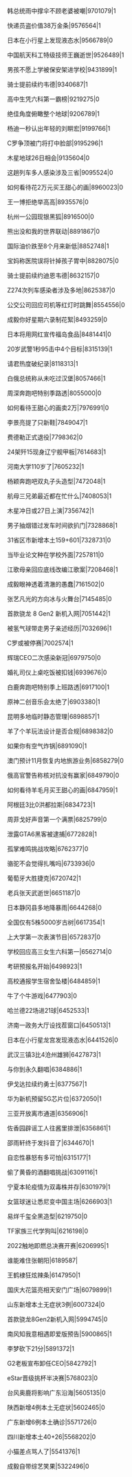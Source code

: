 韩总统雨中撑伞不顾老婆被嘲|9701079|1

快递员盗价值38万金条|9576564|1

日本在小行星上发现液态水|9566789|0

中国航天科工特级技师王巍逝世|9526489|1

男孩不愿上学被保安架进学校|9431899|1

骑士提前续约韦德|9340687|1

高中生凭六科第一霸榜|9219275|0

绝佳角度俯瞰整个地球|9206789|1

杨迪一秒认出年轻的刘畊宏|9199766|1

C罗争顶被门将打中脸部|9195296|1

木星地球26日相会|9135604|0

这趟列车多人感染涉及三省|9095524|0

如何看待花2万元买王甜心的画|8960023|0

王一博拒绝举高高|8935576|0

杭州一公园现银黑狐|8916500|0

熊出没和我的世界联动|8891867|0

国际油价跌至8个月来新低|8852748|1

宝妈称医院误将针掉孩子胃中|8828075|0

骑士提前续约迪恩韦德|8632157|0

Z274次列车感染者涉及多地|8625387|0

公交公司回应司机等红灯时跳舞|8554556|0

成毅你好星期六录制花絮|8493259|0

日本将用网红宣传福岛食品|8481441|0

20岁武警1秒95击中4个目标|8315139|1

请君热度破纪录|8118313|1

白俄总统称从未吃过汉堡|8057466|1

周深奔跑吧特别季路透|8055000|0

如何看待王甜心的画卖2万|7976991|0

李景亮提了只新鞋|7849047|1

费德勒正式退役|7798362|0

24架歼15现身辽宁舰甲板|7614683|1

河南大学110岁了|7605232|1

杨颖奔跑吧双丸子头造型|7472048|1

航母三兄弟最近都在忙什么|7408053|1

木星冲日或27日上演|7356742|1

男子抽烟错过发车时间欲扒门|7328868|1

31省区市新增本土159+601|7328731|0

当毕业论文种在学校外面|7257811|0

江歌母亲回应底线改编江歌案|7208468|1

成毅眼神透着清澈的愚蠢|7161502|0

张艺凡光的方向冰与火舞台|7145485|0

首款骁龙 8 Gen2 新机入网|7051442|1

被氢气球带走男子亲述经历|7032696|1

C罗或被停赛|7002574|1

辉瑞CEO二次感染新冠|6979750|0

婚礼司仪上桌吃饭被扣钱|6939676|0

白鹿奔跑吧特别季上班路透|6917100|1

原神二创音乐会太绝了|6903380|1

昆明多地临时静态管理|6898857|1

羊了个羊玩法设计是否合规|6898382|0

如果你有空气炸锅|6891090|1

澳门预计11月恢复内地旅游业务|6858279|0

俄高官警告称核对抗没有赢家|6849790|0

如何看待羊毛月买王甜心的画|6847959|1

阿根廷3比0洪都拉斯|6834723|1

周菲戈好声音第一个满票|6825799|0

泄露GTA6黑客被逮捕|6772828|1

孤掌难鸣挑战攻略|6762377|0

骆驼不会觉得扎嘴吗|6733936|0

葡萄牙大胜捷克|6720742|1

老兵张天武逝世|6651187|0

日本静冈县多地降暴雨|6644268|0

全国仅有5株5000岁古树|6617354|1

上大学第一次表演节目|6572837|0

学校回应高三女生六科第一|6562714|0

考研预报名开始|6498923|1

高校通报学生宿舍坠楼|6484859|1

牛了个牛游戏|6477903|0

哈兰德22场进21球|6452533|1

济南一政务大厅设找茬窗口|6450513|1

日本在小行星龙宫发现液态水|6441526|0

武汉三镇3比4沧州雄狮|6427873|1

与你到永久翻唱|6384886|1

伊戈达拉续约勇士|6377567|1

华为新机预留5G芯片位|6372050|1

三亚开放离市通道|6356906|1

佐香园辟谣工人往酱里排泄|6356861|1

邵雨轩终于发抖音了|6344670|1

自恋性暴怒有多可怕|6315177|1

偷了黄昏的酒翻唱挑战|6309116|1

宁夏本轮疫情为双毒株并存|6301979|1

女篮球迷让悉尼变中国主场|6266903|1

易烊千玺全黑造型|6219750|0

TF家族三代学狗叫|6216198|0

2022触地即燃总决赛开赛|6206995|1

谁能难住张朝阳|6189587|

王鹤棣狂炫辣条|6147950|1

国庆大花篮亮相天安门广场|6079899|1

山东新增本土无症状3例|6007324|0

首款骁龙8Gen2新机入网|5994745|0

南风知我意相遇即爱版预告|5900865|1

李梦砍下21分|5891372|1

G2老板宣布卸任CEO|5842792|1

eStar晋级挑杯半决赛|5768023|0

台风奥鹿将影响广东沿海|5605135|0

陕西新增4例本土无症状|5602465|0

广东新增6例本土确诊|5571726|0

四川新增本土40+26|5568202|0

小猫差点骂人了|5541376|1

成毅自带综艺笑果|5322496|0

